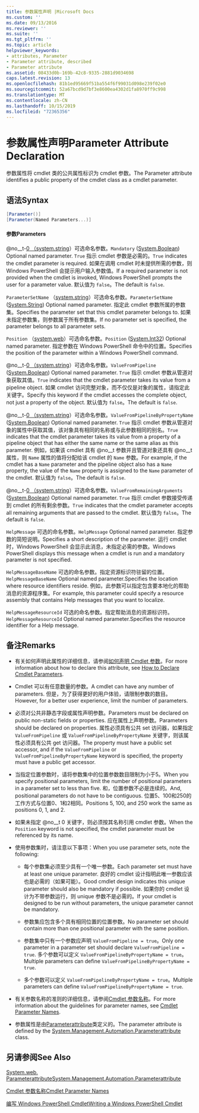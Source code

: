 ```yaml
---
title: 参数属性声明 |Microsoft Docs
ms.custom: ''
ms.date: 09/13/2016
ms.reviewer: ''
ms.suite: ''
ms.tgt_pltfrm: ''
ms.topic: article
helpviewer_keywords:
- attributes, Parameter
- Parameter attribute, described
- Parameter attribute
ms.assetid: 08433d0b-169b-42c8-9335-2881d9034698
caps.latest.revision: 13
ms.openlocfilehash: 81b1ed95669f51ba554f6f99031d098e239f02e0
ms.sourcegitcommit: 52a67bcd9d7bf3e8600ea4302d1fa8970ff9c998
ms.translationtype: MT
ms.contentlocale: zh-CN
ms.lasthandoff: 10/15/2019
ms.locfileid: "72365356"
---
```

# <a name="parameter-attribute-declaration"></a><span data-ttu-id="ff938-102">参数属性声明</span><span class="sxs-lookup"><span data-stu-id="ff938-102">Parameter Attribute Declaration</span></span>

<span data-ttu-id="ff938-103">参数属性将 cmdlet 类的公共属性标识为 cmdlet 参数。</span><span class="sxs-lookup"><span data-stu-id="ff938-103">The Parameter attribute identifies a public property of the cmdlet class as a cmdlet parameter.</span></span>

## <a name="syntax"></a><span data-ttu-id="ff938-104">语法</span><span class="sxs-lookup"><span data-stu-id="ff938-104">Syntax</span></span>

```csharp
[Parameter()]
[Parameter(Named Parameters...)]
```

#### <a name="parameters"></a><span data-ttu-id="ff938-105">参数</span><span class="sxs-lookup"><span data-stu-id="ff938-105">Parameters</span></span>

<span data-ttu-id="ff938-106">@no__t-[0 （system.string](/dotnet/api/System.Boolean)）可选命名参数。</span><span class="sxs-lookup"><span data-stu-id="ff938-106">`Mandatory` ([System.Boolean](/dotnet/api/System.Boolean)) Optional named parameter.</span></span> <span data-ttu-id="ff938-107">`True` 指示 cmdlet 参数是必需的。</span><span class="sxs-lookup"><span data-stu-id="ff938-107">`True` indicates the cmdlet parameter is required.</span></span> <span data-ttu-id="ff938-108">如果在调用 cmdlet 时未提供所需的参数，则 Windows PowerShell 会提示用户输入参数值。</span><span class="sxs-lookup"><span data-stu-id="ff938-108">If a required parameter is not provided when the cmdlet is invoked, Windows PowerShell prompts the user for a parameter value.</span></span> <span data-ttu-id="ff938-109">默认值为 `false`。</span><span class="sxs-lookup"><span data-stu-id="ff938-109">The default is `false`.</span></span>

<span data-ttu-id="ff938-110">`ParameterSetName` （[system.string](/dotnet/api/System.String)）可选命名参数。</span><span class="sxs-lookup"><span data-stu-id="ff938-110">`ParameterSetName` ([System.String](/dotnet/api/System.String)) Optional named parameter.</span></span> <span data-ttu-id="ff938-111">指定此 cmdlet 参数所属的参数集。</span><span class="sxs-lookup"><span data-stu-id="ff938-111">Specifies the parameter set that this cmdlet parameter belongs to.</span></span> <span data-ttu-id="ff938-112">如果未指定参数集，则参数属于所有参数集。</span><span class="sxs-lookup"><span data-stu-id="ff938-112">If no parameter set is specified, the parameter belongs to all parameter sets.</span></span>

<span data-ttu-id="ff938-113">`Position` （[system.web](/dotnet/api/System.Int32)）可选命名参数。</span><span class="sxs-lookup"><span data-stu-id="ff938-113">`Position` ([System.Int32](/dotnet/api/System.Int32)) Optional named parameter.</span></span> <span data-ttu-id="ff938-114">指定参数在 Windows PowerShell 命令中的位置。</span><span class="sxs-lookup"><span data-stu-id="ff938-114">Specifies the position of the parameter within a Windows PowerShell command.</span></span>

<span data-ttu-id="ff938-115">@no__t-[0 （system.string](/dotnet/api/System.Boolean)）可选命名参数。</span><span class="sxs-lookup"><span data-stu-id="ff938-115">`ValueFromPipeline` ([System.Boolean](/dotnet/api/System.Boolean)) Optional named parameter.</span></span> <span data-ttu-id="ff938-116">`True` 指示 cmdlet 参数从管道对象获取其值。</span><span class="sxs-lookup"><span data-stu-id="ff938-116">`True` indicates that the cmdlet parameter takes its value from a pipeline object.</span></span> <span data-ttu-id="ff938-117">如果 cmdlet 访问完整对象，而不仅仅是对象的属性，请指定此关键字。</span><span class="sxs-lookup"><span data-stu-id="ff938-117">Specify this keyword if the cmdlet accesses the complete object, not just a property of the object.</span></span> <span data-ttu-id="ff938-118">默认值为 `false`。</span><span class="sxs-lookup"><span data-stu-id="ff938-118">The default is `false`.</span></span>

<span data-ttu-id="ff938-119">@no__t-[0 （system.string](/dotnet/api/System.Boolean)）可选命名参数。</span><span class="sxs-lookup"><span data-stu-id="ff938-119">`ValueFromPipelineByPropertyName` ([System.Boolean](/dotnet/api/System.Boolean)) Optional named parameter.</span></span> <span data-ttu-id="ff938-120">`True` 指示 cmdlet 参数从管道对象的属性中获取其值，该对象具有相同的名称或与此参数相同的别名。</span><span class="sxs-lookup"><span data-stu-id="ff938-120">`True` indicates that the cmdlet parameter takes its value from a property of a pipeline object that has either the same name or the same alias as this parameter.</span></span> <span data-ttu-id="ff938-121">例如，如果该 cmdlet 具有 @no__t 参数并且管道对象还具有 @no__t 属性，则 `Name` 属性的值将分配给该 cmdlet 的 `Name` 参数。</span><span class="sxs-lookup"><span data-stu-id="ff938-121">For example, if the cmdlet has a `Name` parameter and the pipeline object also has a `Name` property, the value of the `Name` property is assigned to the `Name` parameter of the cmdlet.</span></span> <span data-ttu-id="ff938-122">默认值为 `false`。</span><span class="sxs-lookup"><span data-stu-id="ff938-122">The default is `false`.</span></span>

<span data-ttu-id="ff938-123">@no__t-[0 （system.string](/dotnet/api/System.Boolean)）可选命名参数。</span><span class="sxs-lookup"><span data-stu-id="ff938-123">`ValueFromRemainingArguments` ([System.Boolean](/dotnet/api/System.Boolean)) Optional named parameter.</span></span> <span data-ttu-id="ff938-124">`True` 指示 cmdlet 参数接受传递到 cmdlet 的所有剩余参数。</span><span class="sxs-lookup"><span data-stu-id="ff938-124">`True` indicates that the cmdlet parameter accepts all remaining arguments that are passed to the cmdlet.</span></span> <span data-ttu-id="ff938-125">默认值为 `false`。</span><span class="sxs-lookup"><span data-stu-id="ff938-125">The default is `false`.</span></span>

<span data-ttu-id="ff938-126">`HelpMessage` 可选的命名参数。</span><span class="sxs-lookup"><span data-stu-id="ff938-126">`HelpMessage` Optional named parameter.</span></span> <span data-ttu-id="ff938-127">指定参数的简短说明。</span><span class="sxs-lookup"><span data-stu-id="ff938-127">Specifies a short description of the parameter.</span></span> <span data-ttu-id="ff938-128">运行 cmdlet 时，Windows PowerShell 会显示此消息，未指定必需的参数。</span><span class="sxs-lookup"><span data-stu-id="ff938-128">Windows PowerShell displays this message when a cmdlet is run and a mandatory parameter is not specified.</span></span>

<span data-ttu-id="ff938-129">`HelpMessageBaseName` 可选的命名参数。指定资源标识符驻留的位置。</span><span class="sxs-lookup"><span data-stu-id="ff938-129">`HelpMessageBaseName` Optional named parameter.Specifies the location where resource identifiers reside.</span></span> <span data-ttu-id="ff938-130">例如，此参数可以指定包含要本地化的帮助消息的资源程序集。</span><span class="sxs-lookup"><span data-stu-id="ff938-130">For example, this parameter could specify a resource assembly that contains Help messages that you want to localize.</span></span>

<span data-ttu-id="ff938-131">`HelpMessageResourceId` 可选的命名参数。指定帮助消息的资源标识符。</span><span class="sxs-lookup"><span data-stu-id="ff938-131">`HelpMessageResourceId` Optional named parameter.Specifies the resource identifier for a Help message.</span></span>

## <a name="remarks"></a><span data-ttu-id="ff938-132">备注</span><span class="sxs-lookup"><span data-stu-id="ff938-132">Remarks</span></span>

- <span data-ttu-id="ff938-133">有关如何声明此属性的详细信息，请参阅[如何声明 Cmdlet 参数](./how-to-declare-cmdlet-parameters.md)。</span><span class="sxs-lookup"><span data-stu-id="ff938-133">For more information about how to declare this attribute, see [How to Declare Cmdlet Parameters](./how-to-declare-cmdlet-parameters.md).</span></span>

- <span data-ttu-id="ff938-134">Cmdlet 可以有任意数量的参数。</span><span class="sxs-lookup"><span data-stu-id="ff938-134">A cmdlet can have any number of parameters.</span></span> <span data-ttu-id="ff938-135">但是，为了获得更好的用户体验，请限制参数的数目。</span><span class="sxs-lookup"><span data-stu-id="ff938-135">However, for a better user experience, limit the number of parameters.</span></span>

- <span data-ttu-id="ff938-136">必须对公共非静态字段或属性声明参数。</span><span class="sxs-lookup"><span data-stu-id="ff938-136">Parameters must be declared on public non-static fields or properties.</span></span> <span data-ttu-id="ff938-137">应在属性上声明参数。</span><span class="sxs-lookup"><span data-stu-id="ff938-137">Parameters should be declared on properties.</span></span> <span data-ttu-id="ff938-138">属性必须具有公共 set 访问器，如果指定 `ValueFromPipeline` 或 `ValueFromPipelineByPropertyName` 关键字，则该属性必须具有公共 get 访问器。</span><span class="sxs-lookup"><span data-stu-id="ff938-138">The property must have a public set accessor, and if the `ValueFromPipeline` or `ValueFromPipelineByPropertyName` keyword is specified, the property must have a public get accessor.</span></span>

- <span data-ttu-id="ff938-139">当指定位置参数时，请将参数集中的位置参数数目限制为小于5。</span><span class="sxs-lookup"><span data-stu-id="ff938-139">When you specify positional parameters,  limit the number of positional parameters in a parameter set to less than five.</span></span> <span data-ttu-id="ff938-140">和，位置参数不必是连续的。</span><span class="sxs-lookup"><span data-stu-id="ff938-140">And, positional parameters do not have to be contiguous.</span></span> <span data-ttu-id="ff938-141">位置5、100和250的工作方式与位置0、1和2相同。</span><span class="sxs-lookup"><span data-stu-id="ff938-141">Positions 5, 100, and 250 work the same as positions 0, 1, and 2.</span></span>

- <span data-ttu-id="ff938-142">如果未指定 @no__t 0 关键字，则必须按其名称引用 cmdlet 参数。</span><span class="sxs-lookup"><span data-stu-id="ff938-142">When the `Position` keyword is not specified, the cmdlet parameter must be referenced by its name.</span></span>

- <span data-ttu-id="ff938-143">使用参数集时，请注意以下事项：</span><span class="sxs-lookup"><span data-stu-id="ff938-143">When you use parameter sets, note the following:</span></span>

    - <span data-ttu-id="ff938-144">每个参数集必须至少具有一个唯一参数。</span><span class="sxs-lookup"><span data-stu-id="ff938-144">Each parameter set must have at least one unique parameter.</span></span> <span data-ttu-id="ff938-145">良好的 cmdlet 设计指明此唯一参数应该也是必需的（如果可能）。</span><span class="sxs-lookup"><span data-stu-id="ff938-145">Good cmdlet design indicates this unique parameter should also be mandatory if possible.</span></span> <span data-ttu-id="ff938-146">如果你的 cmdlet 设计为不带参数运行，则 unique 参数不是必需的。</span><span class="sxs-lookup"><span data-stu-id="ff938-146">If your cmdlet is designed to be run without parameters, the unique parameter cannot be mandatory.</span></span>

    - <span data-ttu-id="ff938-147">参数集应包含多个具有相同位置的位置参数。</span><span class="sxs-lookup"><span data-stu-id="ff938-147">No parameter set should contain more than one positional parameter with the same position.</span></span>

    - <span data-ttu-id="ff938-148">参数集中只有一个参数应声明 `ValueFromPipeline = true`。</span><span class="sxs-lookup"><span data-stu-id="ff938-148">Only one parameter in a parameter set should declare `ValueFromPipeline = true`.</span></span> <span data-ttu-id="ff938-149">多个参数可以定义 `ValueFromPipelineByPropertyName = true`。</span><span class="sxs-lookup"><span data-stu-id="ff938-149">Multiple parameters can define `ValueFromPipelineByPropertyName = true`.</span></span>

    - <span data-ttu-id="ff938-150">多个参数可以定义 `ValueFromPipelineByPropertyName = true`。</span><span class="sxs-lookup"><span data-stu-id="ff938-150">Multiple parameters can define `ValueFromPipelineByPropertyName = true`.</span></span>

- <span data-ttu-id="ff938-151">有关参数名称的准则的详细信息，请参阅[Cmdlet 参数名称](standard-cmdlet-parameter-names-and-types.md)。</span><span class="sxs-lookup"><span data-stu-id="ff938-151">For more information about the guidelines for parameter names, see [Cmdlet Parameter Names](standard-cmdlet-parameter-names-and-types.md).</span></span>

- <span data-ttu-id="ff938-152">参数属性是由[Parameterattribute](/dotnet/api/System.Management.Automation.ParameterAttribute)类定义的。</span><span class="sxs-lookup"><span data-stu-id="ff938-152">The parameter attribute is defined by the [System.Management.Automation.Parameterattribute](/dotnet/api/System.Management.Automation.ParameterAttribute) class.</span></span>

## <a name="see-also"></a><span data-ttu-id="ff938-153">另请参阅</span><span class="sxs-lookup"><span data-stu-id="ff938-153">See Also</span></span>

[<span data-ttu-id="ff938-154">System.web. Parameterattribute</span><span class="sxs-lookup"><span data-stu-id="ff938-154">System.Management.Automation.Parameterattribute</span></span>](/dotnet/api/System.Management.Automation.ParameterAttribute)

[<span data-ttu-id="ff938-155">Cmdlet 参数名称</span><span class="sxs-lookup"><span data-stu-id="ff938-155">Cmdlet Parameter Names</span></span>](standard-cmdlet-parameter-names-and-types.md)

[<span data-ttu-id="ff938-156">编写 Windows PowerShell Cmdlet</span><span class="sxs-lookup"><span data-stu-id="ff938-156">Writing a Windows PowerShell Cmdlet</span></span>](./writing-a-windows-powershell-cmdlet.md)

